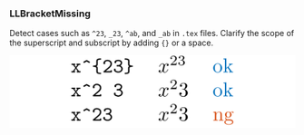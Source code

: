 <!-- markdownlint-disable MD041 -->
<!-- detect `^23`, `_23`, etc. -->

### LLBracketMissing

Detect cases such as `^23`, `_23`, `^ab`, and `_ab` in `.tex` files.
Clarify the scope of the superscript and subscript by adding `{}` or a space.

![rules/LLBracketMissing](rules/LLBracketMissing/LLBracketMissing.png)
